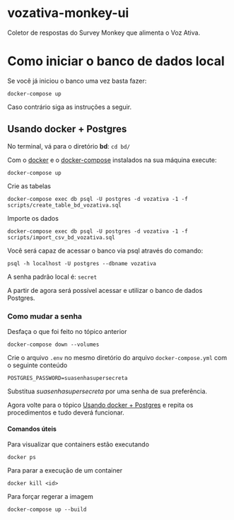 # vozativa-monkey-ui

Coletor de respostas do Survey Monkey que alimenta o Voz Ativa.

# Como iniciar o banco de dados local

Se você já iniciou o banco uma vez basta fazer:

```
docker-compose up
```

Caso contrário siga as instruções a seguir.

## Usando docker + Postgres

No terminal, vá para o diretório **bd**: ```cd bd/```

Com o [docker](https://docs.docker.com/install/linux/docker-ce/ubuntu/#install-docker-ce) e o [docker-compose](https://docs.docker.com/compose/install/) instalados na sua máquina execute:

```
docker-compose up
```

Crie as tabelas
```
docker-compose exec db psql -U postgres -d vozativa -1 -f scripts/create_table_bd_vozativa.sql
```

Importe os dados
```
docker-compose exec db psql -U postgres -d vozativa -1 -f scripts/import_csv_bd_vozativa.sql
```

Você será capaz de acessar o banco via psql através do comando:
```
psql -h localhost -U postgres --dbname vozativa
```

A senha padrão local é: `secret`

A partir de agora será possível acessar e utilizar o banco de dados Postgres.

### Como mudar a senha

Desfaça o que foi feito no tópico anterior
```
docker-compose down --volumes
```

Crie o arquivo `.env` no mesmo diretório do arquivo `docker-compose.yml` com o seguinte conteúdo

```
POSTGRES_PASSWORD=suasenhasupersecreta
```

Substitua _suasenhasupersecreta_ por uma senha de sua preferência.

Agora volte para o tópico [Usando docker + Postgres](#usando-docker-+-postgres) e repita os procedimentos e tudo deverá funcionar.

#### Comandos úteis

Para visualizar que containers estão executando
```
docker ps
```

Para parar a execução de um container
```
docker kill <id>
```

Para forçar regerar a imagem
```
docker-compose up --build
```
